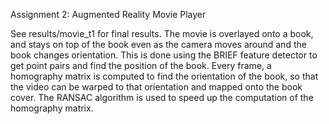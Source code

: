 Assignment 2: Augmented Reality Movie Player

See results/movie_t1 for final results. 
The movie is overlayed onto a book, and stays on top of the book even as the camera moves around and the book changes orientation.
This is done using the BRIEF feature detector to get point pairs and find the position of the book.  Every frame, a homography matrix is computed to find the orientation 
of the book, so that the video can be warped to that orientation and mapped onto the book cover.   The RANSAC algorithm is used to speed up the computation of the homography matrix.
